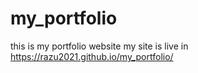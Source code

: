 # my_portfolio
this is my  portfolio website 
my site is live in 
https://razu2021.github.io/my_portfolio/
